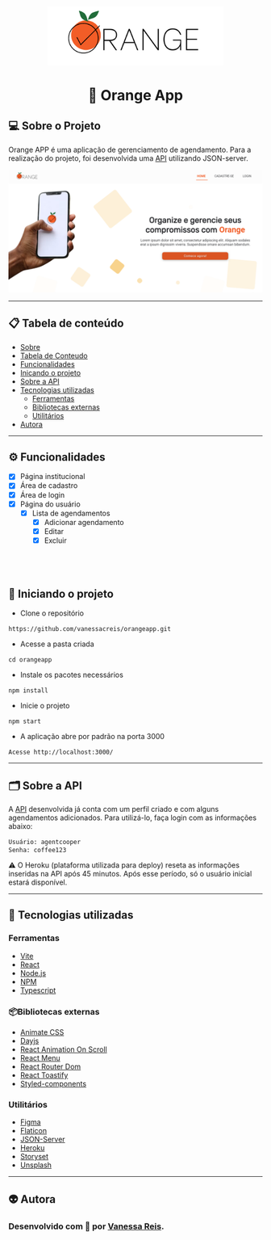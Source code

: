 <p align="center">
    <img src="./src/assets/readme/orange-logo.png" width="350" title="hover text">
</p>
<h1 align="center">📅 Orange App</h1>

## 💻 Sobre o Projeto

Orange APP é uma aplicação de gerenciamento de agendamento.
Para a realização do projeto, foi desenvolvida uma <a href="https://orangeapirest.herokuapp.com/">API</a> utilizando JSON-server.

 <img alt="" src="./src/assets/readme/tela-inicial.png">

---

## 📋 Tabela de conteúdo

- [Sobre](#💻-sobre-o-projeto)
- [Tabela de Conteudo](#📋-tabela-de-conteúdo)
- [Funcionalidades](#⚙️-funcionalidades)
- [Inicando o projeto](#🏁-iniciando-o-projeto)
- [Sobre a API](#🗂️-sobre-a-api)
- [Tecnologias utilizadas](#🧰-tecnologias-utilizadas)
  - [Ferramentas](#ferramentas)
  - [Bibliotecas externas](#📦bibliotecas-externas)
  - [Utilitários](#utilitários)
- [Autora](#👽-autora)

---

## ⚙️ Funcionalidades

- [x] Página institucional
- [x] Área de cadastro
- [x] Área de login
- [x] Página do usuário
  - [x] Lista de agendamentos
    - [x] Adicionar agendamento
    - [x] Editar
    - [x] Excluir

## <img alt="" src="./src/assets/readme/tela-do-usuário.png">

## 🏁 Iniciando o projeto

- Clone o repositório

```
https://github.com/vanessacreis/orangeapp.git
```

- Acesse a pasta criada

```
cd orangeapp
```

- Instale os pacotes necessários

```
npm install
```

- Inicie o projeto

```
npm start
```

- A aplicação abre por padrão na porta 3000

```
Acesse http://localhost:3000/
```

---

## 🗂️ Sobre a API

A <a href="https://orangeapirest.herokuapp.com/">API</a> desenvolvida já conta com um perfil criado e com alguns agendamentos adicionados. Para utilizá-lo, faça login com as informações abaixo:

```
Usuário: agentcooper
Senha: coffee123
```

⚠️ O Heroku (plataforma utilizada para deploy) reseta as informações inseridas na API após 45 minutos. Após esse período, só o usuário inicial estará disponível.

---

## 🧰 Tecnologias utilizadas

### Ferramentas

- [Vite](https://vitejs.dev/blog/announcing-vite2.html)
- [React](https://pt-br.reactjs.org/)
- [Node.js](https://nodejs.org/en/)
- [NPM](https://www.npmjs.com/)
- [Typescript](https://www.typescriptlang.org/)

### 📦Bibliotecas externas

- [Animate CSS](https://animate.style/)
- [Dayjs](https://day.js.org/)
- [React Animation On Scroll](https://www.npmjs.com/package/react-animation-on-scroll)
- [React Menu](https://szhsin.github.io/react-menu/)
- [React Router Dom](https://www.npmjs.com/package/react-router-dom)
- [React Toastify](https://www.npmjs.com/package/react-toastify)
- [Styled-components](https://styled-components.com/)

### Utilitários

- [Figma](https://www.figma.com/)
- [Flaticon](https://www.flaticon.com/br/)
- [JSON-Server](https://my-json-server.typicode.com/)
- [Heroku](heroku.com)
- [Storyset](https://storyset.com/)
- [Unsplash](https://unsplash.com/)

---

## 👽 Autora

### Desenvolvido com 🧡 por <a href="https://www.linkedin.com/in/vanessacreisbh/">Vanessa Reis</a>.
